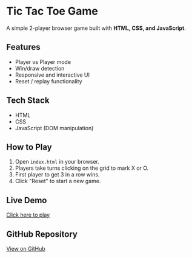 # Tic Tac Toe Game

A simple 2-player browser game built with **HTML, CSS, and JavaScript**.

## Features
- Player vs Player mode
- Win/draw detection
- Responsive and interactive UI
- Reset / replay functionality

## Tech Stack
- HTML
- CSS
- JavaScript (DOM manipulation)

## How to Play
1. Open `index.html` in your browser.
2. Players take turns clicking on the grid to mark X or O.
3. First player to get 3 in a row wins.  
4. Click "Reset" to start a new game.

## Live Demo
[Click here to play](https://siddhantk999.github.io/Tic-Tac-Toe-Game/)

## GitHub Repository
[View on GitHub](https://github.com/siddhantk999/Tic-Tac-Toe-Game)
